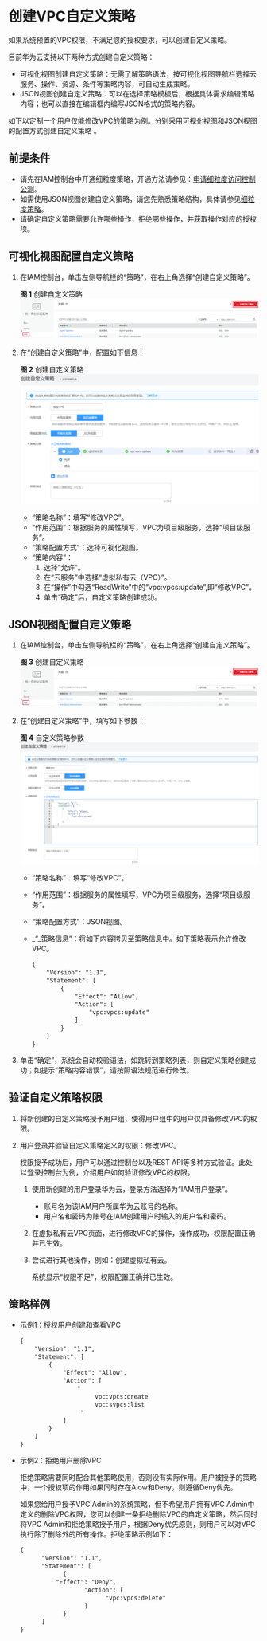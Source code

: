 # 创建VPC自定义策略<a name="permission_0004"></a>

如果系统预置的VPC权限，不满足您的授权要求，可以创建自定义策略。

目前华为云支持以下两种方式创建自定义策略：

-   可视化视图创建自定义策略：无需了解策略语法，按可视化视图导航栏选择云服务、操作、资源、条件等策略内容，可自动生成策略。
-   JSON视图创建自定义策略：可以在选择策略模板后，根据具体需求编辑策略内容；也可以直接在编辑框内编写JSON格式的策略内容。

如下以定制一个用户仅能修改VPC的策略为例。分别采用可视化视图和JSON视图的配置方式创建自定义策略 。

## 前提条件<a name="section688116253204"></a>

-   请先在IAM控制台中开通细粒度策略，开通方法请参见：[申请细粒度访问控制公测](https://support.huaweicloud.com/usermanual-iam/iam_01_019.html)。
-   如需使用JSON视图创建自定义策略，请您先熟悉策略结构，具体请参见[细粒度策略](细粒度策略.md)。
-   请确定自定义策略需要允许哪些操作，拒绝哪些操作，并获取操作对应的授权项。

## 可视化视图配置自定义策略<a name="section166118397369"></a>

1.  在IAM控制台，单击左侧导航栏的“策略”，在右上角选择“创建自定义策略”。

    **图 1**  创建自定义策略<a name="fig19939193411397"></a>  
    ![](figures/创建自定义策略.png "创建自定义策略")

2.  在“创建自定义策略”中，配置如下信息：

    **图 2**  创建自定义策略<a name="fig334416812498"></a>  
    ![](figures/创建自定义策略-5.png "创建自定义策略-5")

    -   “策略名称”：填写“修改VPC”。
    -   “作用范围”：根据服务的属性填写，VPC为项目级服务，选择“项目级服务”。
    -   “策略配置方式”：选择可视化视图。
    -   “策略内容”：
        1.  选择“允许”。
        2.  在“云服务”中选择“虚拟私有云（VPC）”。
        3.  在“操作”中勾选“ReadWrite”中的“vpc:vpcs:update”,即“修改VPC”。
        4.  单击“确定”后，自定义策略创建成功。



## JSON视图配置自定义策略<a name="section10931104119494"></a>

1.  在IAM控制台，单击左侧导航栏的“策略”，在右上角选择“创建自定义策略”。

    **图 3**  创建自定义策略<a name="fig104731153142012"></a>  
    ![](figures/创建自定义策略-6.gif "创建自定义策略-6")

2.  在“创建自定义策略”中，填写如下参数：

    **图 4**  自定义策略参数<a name="fig18718151372113"></a>  
    ![](figures/自定义策略参数.png "自定义策略参数")

    -   “策略名称”：填写“修改VPC”。
    -   “作用范围”：根据服务的属性填写，VPC为项目级服务，选择“项目级服务”。
    -   “策略配置方式”：JSON视图。
    -   _“_策略信息”：将如下内容拷贝至策略信息中。如下策略表示允许修改VPC。

        ```
        { 
            "Version": "1.1", 
            "Statement": [ 
                { 
                    "Effect": "Allow", 
                    "Action": [ 
                        "vpc:vpcs:update"
                    ] 
                } 
            ] 
        }
        ```

3.  单击“确定”，系统会自动校验语法，如跳转到策略列表，则自定义策略创建成功；如提示“策略内容错误”，请按照语法规范进行修改。

## 验证自定义策略权限<a name="section1879292105815"></a>

1.  将新创建的自定义策略授予用户组，使得用户组中的用户仅具备修改VPC的权限。
2.  用户登录并验证自定义策略定义的权限：修改VPC。

    权限授予成功后，用户可以通过控制台以及REST API等多种方式验证。此处以登录控制台为例，介绍用户如何验证修改VPC的权限。

    1.  使用新创建的用户登录华为云，登录方法选择为“IAM用户登录”。
        -   账号名为该IAM用户所属华为云账号的名称。
        -   用户名和密码为账号在IAM创建用户时输入的用户名和密码。

    2.  在虚拟私有云VPC页面，进行修改VPC的操作，操作成功，权限配置正确并已生效。
    3.  尝试进行其他操作，例如：创建虚拟私有云。

        系统显示“权限不足”，权限配置正确并已生效。



## 策略样例<a name="section51981826152017"></a>

-   示例1：授权用户创建和查看VPC

    ```
    { 
        "Version": "1.1", 
        "Statement": [ 
            { 
                "Effect": "Allow", 
                "Action": [ 
                    " 
                         vpc:vpcs:create 
                         vpc:svpcs:list 
                     " 
                ] 
            } 
        ] 
    }
    ```

-   示例2：拒绝用户删除VPC

    拒绝策略需要同时配合其他策略使用，否则没有实际作用。用户被授予的策略中，一个授权项的作用如果同时存在Alow和Deny，则遵循Deny优先。

    如果您给用户授予VPC Admin的系统策略，但不希望用户拥有VPC Admin中定义的删除VPC权限，您可以创建一条拒绝删除VPC的自定义策略，然后同时将VPC Admin和拒绝策略授予用户，根据Deny优先原则，则用户可以对VPC执行除了删除外的所有操作。拒绝策略示例如下：

    ```
    { 
          "Version": "1.1", 
          "Statement": [ 
                { 
    		  "Effect": "Deny", 
                      "Action": [ 
                            "vpc:vpcs:delete" 
                      ] 
                } 
          ] 
    }
    ```


